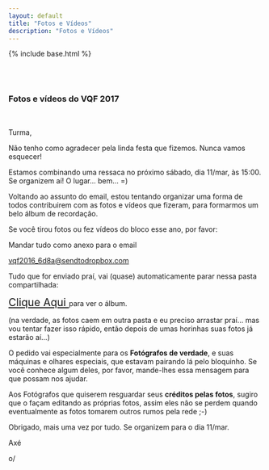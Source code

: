 ```yaml
---
layout: default
title: "Fotos e Vídeos"
description: "Fotos e Vídeos"
---
```

{% include base.html %}

<style type="text/css" media="screen">

  img {
    width:80%;
    margin: 5px 0;

  }

</style>


<br/><br/>

### Fotos e vídeos do VQF 2017

<br/>

Turma,

  Não tenho como agradecer pela linda festa que fizemos. Nunca vamos esquecer!

  Estamos combinando uma ressaca no próximo sábado, dia 11/mar, às 15:00. Se organizem aí!
  O lugar... bem... =)

  Voltando ao assunto do email, estou tentando organizar uma forma de todos contribuirem com as fotos e vídeos que fizeram, para formarmos um belo álbum de recordação.

  Se você tirou fotos ou fez vídeos do bloco esse ano, por favor:

  Mandar tudo como anexo para o email

  <a href='mailto:vqf2016_6d8a@sendtodropbox.com' style='font-size:1.5em'>vqf2016_6d8a@sendtodropbox.com</a>

  Tudo que for enviado praí, vai (quase) automaticamente parar nessa pasta compartilhada:

  <a href='https://www.dropbox.com/sh/4r0c6qx77bm9k3t/AACbwvfAU3tRj1dqNyPnqx4Ya?dl=0' style='font-size:1.5em' target='_blank'>
    Clique Aqui
  </a> para ver o álbum.

  (na verdade, as fotos caem em outra pasta e eu preciso arrastar praí... mas vou tentar fazer isso rápido, então depois de umas horinhas suas fotos já estarão aí...)

  O pedido vai especialmente para os **Fotógrafos de verdade**, e suas máquinas e olhares especiais, que estavam pairando lá pelo bloquinho. Se você conhece algum deles, por favor, mande-lhes essa mensagem para que possam nos ajudar.

  Aos Fotógrafos que quiserem resguardar seus **créditos pelas fotos**, sugiro que o façam editando as próprias fotos, assim eles não se perdem quando eventualmente as fotos tomarem outros rumos pela rede ;-)


  Obrigado, mais uma vez por tudo. Se organizem para o dia 11/mar.

  Axé

  o/

<br/><br/><br/><br/>








